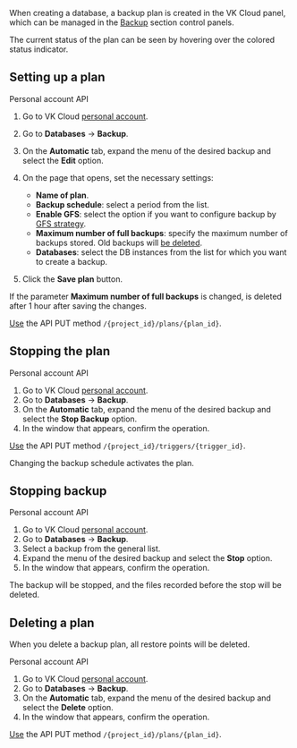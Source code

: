 When creating a database, a backup plan is created in the VK Cloud panel, which can be managed in the [Backup](https://msk.cloud.vk.com/app/services/databases/backups/) section control panels.

The current status of the plan can be seen by hovering over the colored status indicator.

## Setting up a plan

<tabs>
<tablist>
<tab>Personal account</tab>
<tab>API</tab>
</tablist>
<tabpanel>

1. Go to VK Cloud [personal account](https://msk.cloud.vk.com/app/en).
1. Go to **Databases** → **Backup**.
1. On the **Automatic** tab, expand the menu of the desired backup and select the **Edit** option.
1. On the page that opens, set the necessary settings:

    - **Name of plan**.
    - **Backup schedule**: select a period from the list.
    - **Enable GFS**: select the option if you want to configure backup by [GFS strategy](../../retention-policy/gfs-backup/).
    - **Maximum number of full backups**: specify the maximum number of backups stored. Old backups will [be deleted](../../retention-policy/forward-incremental/).
    - **Databases**: select the DB instances from the list for which you want to create a backup.

1. Click the **Save plan** button.

<warn>

If the parameter **Maximum number of full backups** is changed, is deleted after 1 hour after saving the changes.

</warn>

</tabpanel>
<tabpanel>

[Use](/ru/tools-for-using-services/api/backup-api "change-lang") the API PUT method `/{project_id}/plans/{plan_id}`.

</tabpanel>
</tabs>

## Stopping the plan

<tabs>
<tablist>
<tab>Personal account</tab>
<tab>API</tab>
</tablist>
<tabpanel>

1. Go to VK Cloud [personal account](https://msk.cloud.vk.com/app/en).
1. Go to **Databases** → **Backup**.
1. On the **Automatic** tab, expand the menu of the desired backup and select the **Stop Backup** option.
1. In the window that appears, confirm the operation.

</tabpanel>
<tabpanel>

[Use](/ru/tools-for-using-services/api/backup-api "change-lang") the API PUT method `/{project_id}/triggers/{trigger_id}`.

</tabpanel>
</tabs>

<info>

Changing the backup schedule activates the plan.

</info>

## Stopping backup

<tabs>
<tablist>
<tab>Personal account</tab>
<tab>API</tab>
</tablist>
<tabpanel>

1. Go to VK Cloud [personal account](https://msk.cloud.vk.com/app/en).
1. Go to **Databases** → **Backup**.
1. Select a backup from the general list.
1. Expand the menu of the desired backup and select the **Stop** option.
1. In the window that appears, confirm the operation.

The backup will be stopped, and the files recorded before the stop will be deleted.

</tabpanel>
</tabs>

## Deleting a plan

<warn>

When you delete a backup plan, all restore points will be deleted.

</warn>

<tabs>
<tablist>
<tab>Personal account</tab>
<tab>API</tab>
</tablist>
<tabpanel>

1. Go to VK Cloud [personal account](https://msk.cloud.vk.com/app/en).
1. Go to **Databases** → **Backup**.
1. On the **Automatic** tab, expand the menu of the desired backup and select the **Delete** option.
1. In the window that appears, confirm the operation.

</tabpanel>
<tabpanel>

[Use](/ru/tools-for-using-services/api/backup-api "change-lang") the API PUT method `/{project_id}/plans/{plan_id}`.

</tabpanel>
</tabs>
